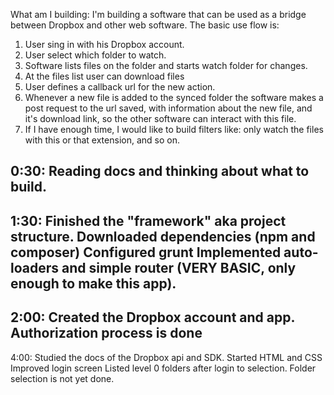 What am I building:
I'm building a software that can be used as a bridge between Dropbox and other web software.
The basic use flow is:
1) User sing in with his Dropbox account.
2) User select which folder to watch.
3) Software lists files on the folder and starts watch folder for changes.
4) At the files list user can download files
5) User defines a callback url for the new action.
6) Whenever a new file is added to the synced folder the software makes a post request to the url saved, with information about the new file, and it's download link, so the other software can interact with this file.
7) If I have enough time, I would like to build filters like: only watch the files with this or that extension, and so on.

0:30:
  Reading docs and thinking about what to build.
----
1:30:
  Finished the "framework" aka project structure.
  Downloaded dependencies (npm and composer)
  Configured grunt
  Implemented auto-loaders and simple router (VERY BASIC, only enough to make this app).
-----
2:00:
  Created the Dropbox account and app.
  Authorization process is done
-----
4:00:
  Studied the docs of the Dropbox api and SDK.
  Started HTML and CSS
  Improved login screen
  Listed level 0 folders after login to selection. Folder selection is not yet done.
